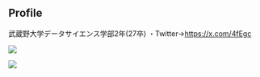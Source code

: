 ## Profile
武蔵野大学データサイエンス学部2年(27卒)
・Twitter→https://x.com/4fEgc

![](https://github-readme-stats.vercel.app/api/top-langs?username=tacho-bana&show_icons=true&locale=en&layout=compact)


![](https://skillicons.dev/icons?i=html,css,js,python,php,go,java)
